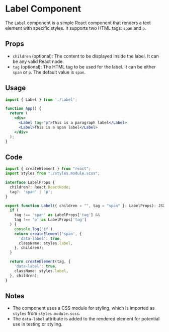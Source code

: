 # Label Component

The `Label` component is a simple React component that renders a text element with specific styles. It supports two HTML tags: `span` and `p`.

## Props

- `children` (optional): The content to be displayed inside the label. It can be any valid React node.
- `tag` (optional): The HTML tag to be used for the label. It can be either `span` or `p`. The default value is `span`.

## Usage

```jsx
import { Label } from './Label';

function App() {
  return (
    <div>
      <Label tag="p">This is a paragraph label</Label>
      <Label>This is a span label</Label>
    </div>
  );
}
```

## Code

```typescript
import { createElement } from "react";
import styles from "./styles.module.scss";

interface LabelProps {
  children?: React.ReactNode;
  tag?: 'span' | 'p';
}

export function Label({ children = "", tag = "span" }: LabelProps): JSX.Element {
  if (
    tag !== 'span' as LabelProps['tag'] &&
    tag !== 'p' as LabelProps['tag']
  ) {
    console.log('if')
    return createElement('span', {
      'data-label': true,
      className: styles.label,
    }, children);
  }

  return createElement(tag, {
    'data-label': true,
    className: styles.label,
  }, children);
}
```

## Notes

- The component uses a CSS module for styling, which is imported as `styles` from `styles.module.scss`.
- The `data-label` attribute is added to the rendered element for potential use in testing or styling.
